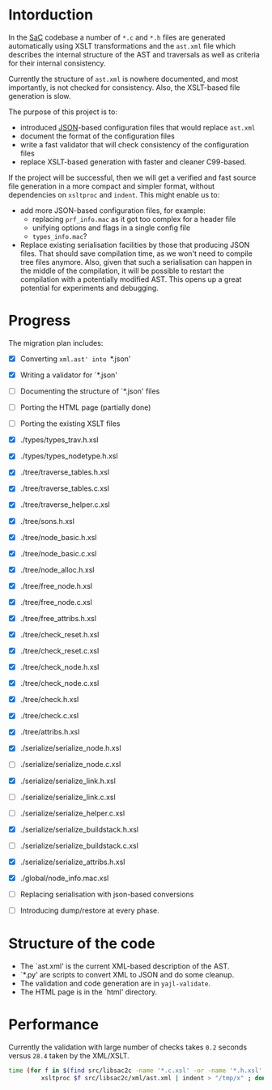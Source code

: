 Intorduction
============

In the [SaC](http://www.sac-home.org/) codebase a number of `*.c` and `*.h` files are
generated automatically using XSLT transformations and the `ast.xml` file which
describes the internal structure of the AST and traversals as well as criteria
for their internal consistency.  

Currently the structure of `ast.xml` is nowhere documented, and most importantly, is not
checked for consistency.  Also, the XSLT-based file generation is slow.

The purpose of this project is to:
  * introduced [JSON](http://json.org/)-based configuration files that would replace `ast.xml`
  * document the format of the configuration files
  * write a fast validator that will check consistency of the configuration files
  * replace XSLT-based generation with faster and cleaner C99-based.
  

If the project will be successful, then we will get a verified and fast source file generation
in a more compact and simpler format, without dependencies on `xsltproc` and `indent`.
This might enable us to:
  * add more JSON-based configuration files, for example:
    * replacing `prf_info.mac` as it got too complex for a header file
    * unifying options and flags in a single config file
    * `types_info.mac`?
  * Replace existing serialisation facilities by those that producing JSON files.  That 
    should save compilation time, as we won't need to compile tree files anymore.  Also,
    given that such a serialisation can happen in the middle of the compilation, it will
    be possible to restart the compilation with a potentially modified AST.
    This opens up a great potential for experiments and debugging.


Progress
========

The migration plan includes:
  - [x] Converting `xml.ast' into `*.json'
  - [x] Writing a validator for `*.json'
  - [ ] Documenting the structure of `*.json' files
  - [ ] Porting the HTML page (partially done)
  - [ ] Porting the existing XSLT files
   - [x] ./types/types_trav.h.xsl
   - [x] ./types/types_nodetype.h.xsl
   - [x] ./tree/traverse_tables.h.xsl
   - [x] ./tree/traverse_tables.c.xsl
   - [x] ./tree/traverse_helper.c.xsl
   - [x] ./tree/sons.h.xsl
   - [x] ./tree/node_basic.h.xsl
   - [x] ./tree/node_basic.c.xsl
   - [x] ./tree/node_alloc.h.xsl
   - [x] ./tree/free_node.h.xsl
   - [x] ./tree/free_node.c.xsl
   - [x] ./tree/free_attribs.h.xsl
   - [x] ./tree/check_reset.h.xsl
   - [x] ./tree/check_reset.c.xsl
   - [x] ./tree/check_node.h.xsl
   - [x] ./tree/check_node.c.xsl
   - [x] ./tree/check.h.xsl
   - [x] ./tree/check.c.xsl
   - [x] ./tree/attribs.h.xsl
   - [x] ./serialize/serialize_node.h.xsl
   - [ ] ./serialize/serialize_node.c.xsl
   - [x] ./serialize/serialize_link.h.xsl
   - [ ] ./serialize/serialize_link.c.xsl
   - [ ] ./serialize/serialize_helper.c.xsl
   - [x] ./serialize/serialize_buildstack.h.xsl
   - [ ] ./serialize/serialize_buildstack.c.xsl
   - [x] ./serialize/serialize_attribs.h.xsl
   - [x] ./global/node_info.mac.xsl
  - [ ] Replacing serialisation with json-based conversions
  - [ ] Introducing dump/restore at every phase.


Structure of the code
=====================

  * The `ast.xml' is the current XML-based description of the AST.
  * `*.py' are scripts to convert XML to JSON and do some cleanup.
  * The validation and code generation are in `yajl-validate`.
  * The HTML page is in the `html' directory.


Performance
===========

Currently the validation with large number of checks takes `0.2` seconds
versus `28.4` taken by the XML/XSLT.

```bash
time (for f in $(find src/libsac2c -name '*.c.xsl' -or -name '*.h.xsl' -or -name '*.mac.xsl'); do \
         xsltproc $f src/libsac2c/xml/ast.xml | indent > "/tmp/x" ; done)
```
